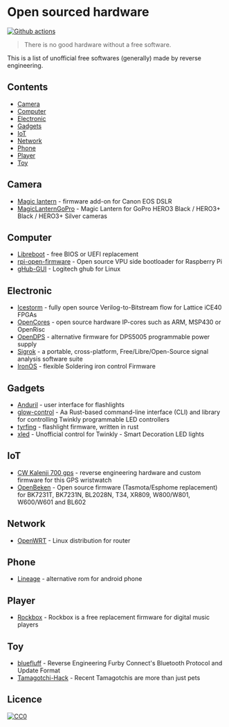 # Open sourced hardware

[![Github actions](https://github.com/sanpii/open-sourced-hardware/workflows/.github/workflows/ci.yml/badge.svg)](https://github.com/sanpii/open-sourced-hardware/actions?query=workflow%3A.github%2Fworkflows%2Fci.yml)

> There is no good hardware without a free software.

This is a list of unofficial free softwares (generally) made by reverse
engineering.

## Contents

* [Camera](#camera)
* [Computer](#computer)
* [Electronic](#electronic)
* [Gadgets](#gadgets)
* [IoT](#iot)
* [Network](#network)
* [Phone](#phone)
* [Player](#player)
* [Toy](#toy)

## Camera

* [Magic lantern](https://www.magiclantern.fm/) - firmware add-on for Canon EOS
  DSLR
* [MagicLanternGoPro](https://github.com/KonradIT/MagicLanternGoPro) - Magic
  Lantern for GoPro HERO3 Black / HERO3+ Black / HERO3+ Silver cameras

## Computer

* [Libreboot](https://libreboot.org/) - free BIOS or UEFI replacement
* [rpi-open-firmware](https://github.com/christinaa/rpi-open-firmware) - Open
  source VPU side bootloader for Raspberry Pi
* [gHub-GUI](https://github.com/ysph/gHub-GUI) - Logitech ghub for Linux

## Electronic

* [Icestorm](https://clifford.at/icestorm) - fully open source
  Verilog-to-Bitstream flow for Lattice iCE40 FPGAs
* [OpenCores](https://opencores.org/) - open source hardware IP-cores such as
  ARM, MSP430 or OpenRisc
* [OpenDPS](https://github.com/kanflo/opendps) - alternative firmware for
  DPS5005 programmable power supply
* [Sigrok](https://sigrok.org/) - a portable, cross-platform,
  Free/Libre/Open-Source signal analysis software suite
* [IronOS](https://github.com/Ralim/IronOS) - flexible Soldering iron control
  Firmware

## Gadgets

* [Anduril](https://github.com/ToyKeeper/anduril/) - user interface for
  flashlights
* [glow-control](https://github.com/cgorski/glow-control) - Aa Rust-based
  command-line interface (CLI) and library for controlling Twinkly programmable
  LED controllers
* [tyrfing](https://github.com/simmsb/tyrfing) - flashlight firmware, written in
  rust
* [xled](https://github.com/scrool/xled) - Unofficial control for Twinkly -
  Smart Decoration LED lights

## IoT

* [CW Kalenji 700 gps](http://renaud.schleck.free.fr/montre_gps.php?lang=en) -
  reverse engineering hardware and custom firmware for this GPS wristwatch
* [OpenBeken](https://github.com/openshwprojects/OpenBK7231T_App) -
    Open source firmware (Tasmota/Esphome replacement) for BK7231T, BK7231N,
    BL2028N, T34, XR809, W800/W801, W600/W601 and BL602

## Network

* [OpenWRT](https://openwrt.org/) - Linux distribution for router

## Phone

* [Lineage](https://lineageos.org/) - alternative rom for android phone

## Player

* [Rockbox](https://www.rockbox.org/) - Rockbox is a free replacement firmware
  for digital music players

## Toy

* [bluefluff](https://github.com/Jeija/bluefluff) - Reverse Engineering Furby
  Connect's Bluetooth Protocol and Update Format
* [Tamagotchi-Hack](https://github.com/natashenka/Tamagotchi-Hack) - Recent
  Tamagotchis are more than just pets

## Licence

[![CC0](https://licensebuttons.net/p/zero/1.0/88x31.png)](https://creativecommons.org/publicdomain/zero/1.0/)
